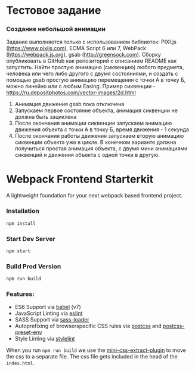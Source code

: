 # Тестовое задание

### Создание небольшой  анимации

Задание выполняется только с использованием библиотек: PIXI.js (https://www.pixijs.com),  ECMA Script 6 или 7,  WebPack (https://webpack.js.org), gsab (http://greensock.com).
Сборку опубликовать в GitHub как репозиторий с описанием README как запустить.
Найти простую анимацию (сиквенцию) любого предмета, человека или чего либо другого с двумя состояниями, и создать с помощью gsab простую анимацию перемещения с точки А в точку Б, можно линейно или с любым Easing.
Пример сиквенции - https://ru.depositphotos.com/vector-images/2d.html
1. Анимация движения gsab пока отключена
2. Запускаем первое состояние объекта, анимация сиквенции не должна быть зациклена 
3. После окончания анимации сиквенции запускаем анимацию движения объекта с точки А в точку Б, время движения - 1 секунда
4. После окончания работы движения запускаем вторую анимацию сиквенции объекта уже в цикле.
В конечном варианте должна получиться простая анимация объекта, с двумя мини анимациями сиквенций и движения объекта с одной точки в другую.



# Webpack Frontend Starterkit

A lightweight foundation for your next webpack based frontend project.

### Installation

```sh
npm install
```

### Start Dev Server

```sh
npm start
```

### Build Prod Version

```sh
npm run build
```

### Features:

- ES6 Support via [babel](https://babeljs.io/) (v7)
- JavaScript Linting via [eslint](https://eslint.org/)
- SASS Support via [sass-loader](https://github.com/jtangelder/sass-loader)
- Autoprefixing of browserspecific CSS rules via [postcss](https://postcss.org/) and [postcss-preset-env](https://github.com/csstools/postcss-preset-env)
- Style Linting via [stylelint](https://stylelint.io/)

When you run `npm run build` we use the [mini-css-extract-plugin](https://github.com/webpack-contrib/mini-css-extract-plugin) to move the css to a separate file. The css file gets included in the head of the `index.html`.
